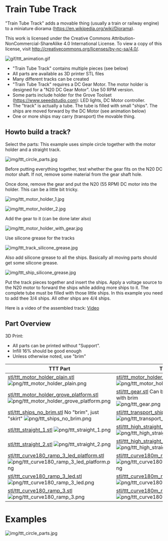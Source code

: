 
# Train Tube Track


"Train Tube Track" adds a movable thing (usually a train or railway engine) to a miniature diorama (https://en.wikipedia.org/wiki/Diorama).


This work is licensed under the Creative Commons Attribution-NonCommercial-ShareAlike 4.0 International License. To view a copy of this license, visit http://creativecommons.org/licenses/by-nc-sa/4.0/.

![gif/ttt_animation.gif](gif/ttt_animation.gif)


 * "Train Tube Track" contains multiple pieces (see below)
 * All parts are available as 3D printer STL files
 * Many different tracks can be created
 * "Train Tube Track" requires a DC Gear Motor. The motor holder is designed for a "N20 DC Gear Motor". Use 50 RPM version.
 * Some parts include holder for the Grove Toolset (https://www.seeedstudio.com): LED lights, DC Motor controller.
 * The "track" is actually a tube. The tube is filled with small "ships". The ships are moved forward by the DC Motor (see animation below)
 * One or more ships may carry (transport) the movable thing.

## Howto build a track?


Select the parts: This example uses simple circle together with the motor holder and a straight track.


![img/ttt_circle_parts.jpg](img/ttt_circle_parts.jpg)

Before putting everything together, 
test whether the gear fits on the N20 DC motor shaft. 
If not, remove some material from the gear shaft hole.

Once done, remove the gear and put the N20 (55 RPM) DC motor into the holder. 
This can be a little bit tricky.

![img/ttt_motor_holder_1.jpg](img/ttt_motor_holder_1.jpg)

![img/ttt_motor_holder_2.jpg](img/ttt_motor_holder_2.jpg)

Add the gear to it (can be done later also)

![img/ttt_motor_holder_with_gear.jpg](img/ttt_motor_holder_with_gear.jpg)

Use silicone grease for the tracks

![img/ttt_track_silicone_grease.jpg](img/ttt_track_silicone_grease.jpg)

Also add silicone grease to all the ships. Basically all moving parts should
get some silicone grease.

![img/ttt_ship_silicone_grease.jpg](img/ttt_ship_silicone_grease.jpg)

Put the track pieces together and insert the ships. Apply a voltage source to the N20 motor
to forward the ships while adding more ships to it. The complete tube must be filled with 
those little ships. In this example you need to add thee 3/4 ships. All other ships are 4/4 ships.


Here is a video of the assembled track:
<a href="https://raw.githubusercontent.com/olikraus/scad/master/train_tube_track/img/ttt_plain_circle_track.mp4">Video</a>



## Part Overview

3D Print:
 * All parts can be printed without "Support".
 * Infill 16% should be good enough
 * Unless otherwise noted, use "brim" 


| TTT Part | TTT Part |
|---|---|
| [stl/ttt_motor_holder_plain.stl](stl/ttt_motor_holder_plain.stl) ![png/ttt_motor_holder_plain.png](png/ttt_motor_holder_plain.png) | [stl/ttt_motor_holder_grove.stl](stl/ttt_motor_holder_grove.stl) ![png/ttt_motor_holder_grove.png](png/ttt_motor_holder_grove.png) |
| [stl/ttt_motor_holder_grove_platform.stl](stl/ttt_motor_holder_grove_platform.stl) ![png/ttt_motor_holder_grove_platform.png](png/ttt_motor_holder_grove_platform.png) | [stl/ttt_gear.stl](stl/ttt_gear.stl) Can be printed with skirt or with brim <br>  ![png/ttt_gear.png](png/ttt_gear.png) |
| [stl/ttt_ships_no_brim.stl](stl/ttt_ships_no_brim.stl) No "brim", just "skirt" ![png/ttt_ships_no_brim.png](png/ttt_ships_no_brim.png) | [stl/ttt_transport_ship.stl](stl/ttt_transport_ship.stl) Use with "brim"! ![png/ttt_transport_ship.png](png/ttt_transport_ship.png) |
| [stl/ttt_straight_1.stl](stl/ttt_straight_1.stl) ![png/ttt_straight_1.png](png/ttt_straight_1.png) | [stl/ttt_high_straight_1.stl](stl/ttt_high_straight_1.stl) ![png/ttt_high_straight_1.png](png/ttt_high_straight_1.png) |
| [stl/ttt_straight_2.stl](stl/ttt_straight_2.stl) ![png/ttt_straight_2.png](png/ttt_straight_2.png) | [stl/ttt_high_straight_2.stl](stl/ttt_high_straight_2.stl) ![png/ttt_high_straight_2.png](png/ttt_high_straight_2.png) |
| [stl/ttt_curve180_ramp_3_led_platform.stl](stl/ttt_curve180_ramp_3_led_platform.stl) ![png/ttt_curve180_ramp_3_led_platform.png](png/ttt_curve180_ramp_3_led_platform.png) | [stl/ttt_curve180m_ramp_3_led_platform.stl](stl/ttt_curve180m_ramp_3_led_platform.stl) ![png/ttt_curve180m_ramp_3_led_platform.png](png/ttt_curve180m_ramp_3_led_platform.png) |
| [stl/ttt_curve180_ramp_3_led.stl](stl/ttt_curve180_ramp_3_led.stl) ![png/ttt_curve180_ramp_3_led.png](png/ttt_curve180_ramp_3_led.png) | [stl/ttt_curve180m_ramp_3_led.stl](stl/ttt_curve180m_ramp_3_led.stl) ![png/ttt_curve180m_ramp_3_led.png](png/ttt_curve180m_ramp_3_led.png) |
| [stl/ttt_curve180_ramp_3.stl](stl/ttt_curve180_ramp_3.stl) ![png/ttt_curve180_ramp_3.png](png/ttt_curve180_ramp_3.png) | [stl/ttt_curve180m_ramp_3.stl](stl/ttt_curve180m_ramp_3.stl) ![png/ttt_curve180m_ramp_3.png](png/ttt_curve180m_ramp_3.png) |

# Examples

![img/ttt_circle_parts.jpg](img/ttt_circle_parts.jpg)
